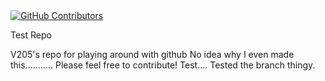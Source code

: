 <a href="https://github.com/V205Arduino/Test/graphs/contributors">
  <img alt="GitHub Contributors" src="https://img.shields.io/github/contributors/V205Arduino/Test" />
</a>

Test Repo

V205's repo for playing around with github
No idea why I even made this...........
Please feel free to contribute!
Test....
Tested the branch thingy.
